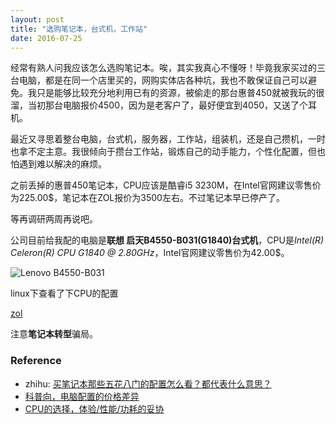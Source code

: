 ```yaml
---
layout: post
title: "选购笔记本，台式机，工作站"
date: 2016-07-25
---
```


经常有熟人问我应该怎么选购笔记本。唉，其实我真心不懂呀！毕竟我家买过的三台电脑，都是在同一个店里买的，网购实体店各种坑，我也不敢保证自己可以避免。我只是能够比较充分地利用已有的资源，被偷走的那台惠普450就被我玩的很溜，当初那台电脑报价4500，因为是老客户了，最好便宜到4050，又送了个耳机。

最近又寻思着整台电脑，台式机，服务器，工作站，组装机，还是自己攒机，一时也拿不定主意。我很倾向于攒台工作站，锻炼自己的动手能力，个性化配置，但也怕遇到难以解决的麻烦。

之前丢掉的惠普450笔记本，CPU应该是酷睿i5 3230M，在Intel官网建议零售价为225.00$，笔记本在ZOL报价为3500左右。不过笔记本早已停产了。

等再调研两周再说吧。

公司目前给我配的电脑是**联想 启天B4550-B031(G1840)台式机**，CPU是*Intel(R) Celeron(R) CPU G1840 @ 2.80GHz*，Intel官网建议零售价为42.00$。

![Lenovo B4550-B031](https://explorerlxz.github.io/images/Lenovo-celeron.png)

linux下查看了下CPU的配置


[zol](http://pc.zol.com.cn/520/5206041.html)


注意**笔记本转型**骗局。


### Reference

- zhihu: [买笔记本那些五花八门的配置怎么看？都代表什么意思？](http://www.zhihu.com/question/34923596/answer/60818825)
- [科普向，电脑配置的价格差异 ](http://bbs.nga.cn/read.php?tid=8581289)
- [CPU的选择，体验/性能/功耗的妥协](https://zhuanlan.zhihu.com/p/20127546)

